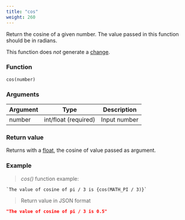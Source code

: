 ```yaml
---
title: "cos"
weight: 260
---
```


Return the cosine of a given number. The value passed in this function should be in radians.

This function does *not* generate a [change](../../../overview/changes).

### Function

`cos(number)`

### Arguments

Argument | Type                 | Description
-------- | -------------------- | ------------
number   | int/float (required) | Input number

### Return value

Returns with a [float](../../../data-types/float), the cosine of value passed as argument.

### Example

> _cos()_ function example:

```thingsdb,json_response
`The value of cosine of pi / 3 is {cos(MATH_PI / 3)}`
```

> Return value in JSON format

```json
"The value of cosine of pi / 3 is 0.5"
```
